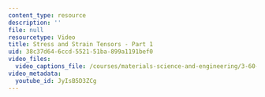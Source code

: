```yaml
---
content_type: resource
description: ''
file: null
resourcetype: Video
title: Stress and Strain Tensors - Part 1
uid: 38c37d64-6ccd-5521-51ba-899a1191bef0
video_files:
  video_captions_file: /courses/materials-science-and-engineering/3-60-symmetry-structure-and-tensor-properties-of-materials-fall-2005/video-lectures/stress-and-strain-tensors-part-1/JyIsB5D3ZCg.vtt
video_metadata:
  youtube_id: JyIsB5D3ZCg
---
```

